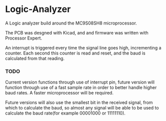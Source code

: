 # Logic-Analyzer
A Logic analyzer build around the MC9S08SH8 microprocessor.

The PCB was desgned with Kicad, and and firmware was written with Processor Expert.

An interrupt is triggered every time the signal line goes high, incrementing a counter. Each second this counter is read and reset, and the baud is calculated from that reading.

### TODO
Current version functions through use of interrupt pin, future version will function through use of a fast sample rate in order to better handle higher baud rates. A faster microprocessor will be required.

Future versions will also use the smallest bit in the received signal, from which to calculate the baud, so almost any signal will be able to be used to calculate the baud rate(for example 00001000 or 11111110).
